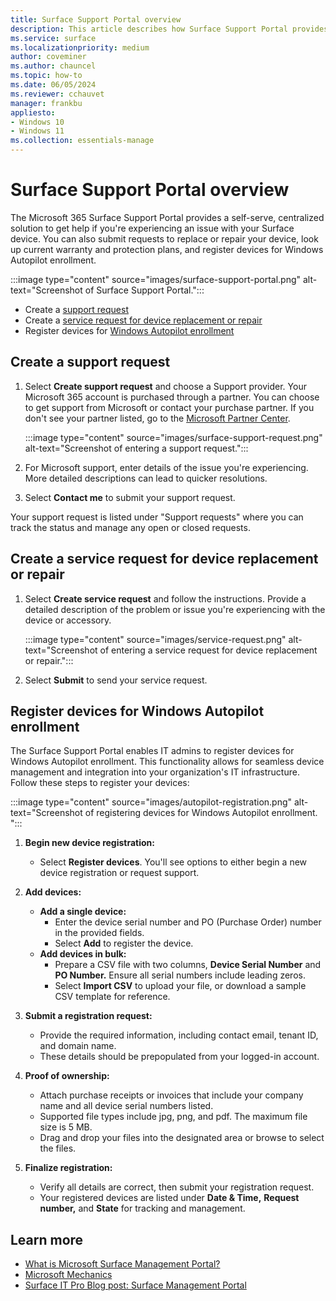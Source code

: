 ```yaml
---
title: Surface Support Portal overview
description: This article describes how Surface Support Portal provides a centralized solution for Microsoft 365 Business customers to get help with a Surface device issue including requests to replace or repair your device, look up current warranty and protection plans, and register devices for Windows Autopilot enrollment.
ms.service: surface
ms.localizationpriority: medium
author: coveminer
ms.author: chauncel
ms.topic: how-to
ms.date: 06/05/2024
ms.reviewer: cchauvet
manager: frankbu
appliesto:
- Windows 10
- Windows 11
ms.collection: essentials-manage
---
```


# Surface Support Portal overview

The Microsoft 365 Surface Support Portal provides a self-serve, centralized solution to get help if you're experiencing an issue with your Surface device. You can also submit requests to replace or repair your device, look up current warranty and protection plans, and register devices for Windows Autopilot enrollment. 

:::image type="content" source="images/surface-support-portal.png" alt-text="Screenshot of Surface Support Portal.":::

- Create a [support request](#create-a-support-request)
- Create a [service request for device replacement or repair](#create-a-service-request-for-device-replacement-or-repair)
- Register devices for [Windows Autopilot enrollment](#register-devices-for-windows-autopilot-enrollment)

## Create a support request

1. Select **Create support request** and choose a Support provider. Your Microsoft 365 account is purchased through a partner. You can choose to get support from Microsoft or contact your purchase partner. If you don't see your partner listed, go to the [Microsoft Partner Center](https://partner.microsoft.com/dashboard/v2/home). 

    :::image type="content" source="images/surface-support-request.png" alt-text="Screenshot of entering a support request.":::

2. For Microsoft support, enter details of the issue you're experiencing. More detailed descriptions can lead to quicker resolutions.
3. Select **Contact me**  to submit your support request.

Your support request is listed under "Support requests" where you can track the status and manage any open or closed requests.

## Create a service request for device replacement or repair

1. Select **Create service request** and follow the instructions. Provide a detailed description of the problem or issue you're experiencing with the device or accessory.

    :::image type="content" source="images/service-request.png" alt-text="Screenshot of entering a service request for device replacement or repair.":::

2. Select **Submit** to send your service request.

## Register devices for Windows Autopilot enrollment

The Surface Support Portal enables IT admins to register devices for Windows Autopilot enrollment. This functionality allows for seamless device management and integration into your organization's IT infrastructure. Follow these steps to register your devices:

:::image type="content" source="images/autopilot-registration.png" alt-text="Screenshot of registering devices for Windows Autopilot enrollment. ":::

1. **Begin new device registration:**
   - Select **Register devices**. You'll see options to either begin a new device registration or request support.

2. **Add devices:**
   - **Add a single device:**
     - Enter the device serial number and PO (Purchase Order) number in the provided fields.
     - Select **Add** to register the device.
   - **Add devices in bulk:**
     - Prepare a CSV file with two columns, **Device Serial Number** and **PO Number.** Ensure all serial numbers include leading zeros.
     - Select **Import CSV** to upload your file, or download a sample CSV template for reference.

3. **Submit a registration request:**
   - Provide the required information, including contact email, tenant ID, and domain name.
   - These details should be prepopulated from your logged-in account.

4. **Proof of ownership:**
   - Attach purchase receipts or invoices that include your company name and all device serial numbers listed.
   - Supported file types include jpg, png, and pdf. The maximum file size is 5 MB.
   - Drag and drop your files into the designated area or browse to select the files.

5. **Finalize registration:**
   - Verify all details are correct, then submit your registration request.
   - Your registered devices are listed under **Date & Time,** **Request number,** and **State** for tracking and management.

## Learn more

- [What is Microsoft Surface Management Portal?](/mem/intune/fundamentals/surface-management-portal?)
- [Microsoft Mechanics](https://youtu.be/_MmutkqNudk)
- [Surface IT Pro Blog post: Surface Management Portal](https://techcommunity.microsoft.com/t5/surface-it-pro-blog/surface-management-portal/ba-p/1419017)
